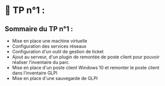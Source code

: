 # :floppy_disk: TP n°1 :

## Sommaire du TP n°1 :

- Mise en place une machine virtuelle
- Configuration des services réseaux 
- Configuration d'un outil de gestion de ticket 
- Ajout au serveur, d'un plugin de remontée de poste client pour pouvoir réaliser l’inventaire du parc 
- Mise en place d'un poste client Windows 10 et remonter le poste client dans l’inventaire GLPI
- Mise en place d'une sauvegarde de GLPI